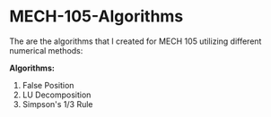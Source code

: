 # MECH-105-Algorithms
The are the algorithms that I created for MECH 105 utilizing different numerical methods:

**Algorithms:**
1. False Position 
2. LU Decomposition
3. Simpson's 1/3 Rule
